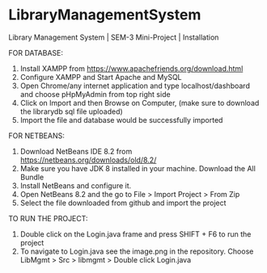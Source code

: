 # LibraryManagementSystem
Library Management System | SEM-3 Mini-Project | Installation

FOR DATABASE:
1. Install XAMPP from https://www.apachefriends.org/download.html
2. Configure XAMPP and Start Apache and MySQL
3. Open Chrome/any internet application and type localhost/dashboard and choose pHpMyAdmin from top right side
4. Click on Import and then Browse on Computer, (make sure to download the librarydb sql file uploaded)
5. Import the file and database would be successfully imported

FOR NETBEANS:
1. Download NetBeans IDE 8.2 from https://netbeans.org/downloads/old/8.2/
2. Make sure you have JDK 8 installed in your machine. Download the All Bundle
3. Install NetBeans and configure it.
4. Open NetBeans 8.2 and the go to File > Import Project > From Zip 
5. Select the file downloaded from github and import the project

TO RUN THE PROJECT:
1. Double click on the Login.java frame and press SHIFT + F6 to run the project
2. To navigate to Login.java see the image.png in the repository. Choose LibMgmt > Src > libmgmt > Double click Login.java

